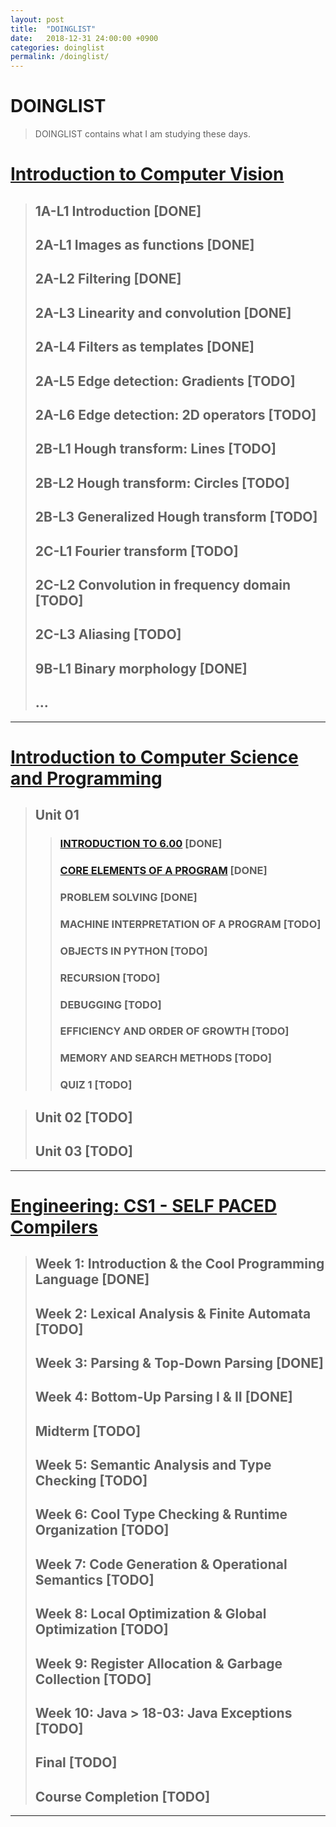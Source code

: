 ```yaml
---
layout: post
title:  "DOINGLIST"
date:   2018-12-31 24:00:00 +0900
categories: doinglist
permalink: /doinglist/
---
```


# DOINGLIST

> DOINGLIST contains what I am studying these days.

# [Introduction to Computer Vision](https://www.udacity.com/course/introduction-to-computer-vision--ud810)

>## 1A-L1 Introduction [DONE]
>## 2A-L1 Images as functions [DONE]
>## 2A-L2 Filtering [DONE]
>## 2A-L3 Linearity and convolution [DONE]
>## 2A-L4 Filters as templates [DONE]
>## 2A-L5 Edge detection: Gradients [TODO]
>## 2A-L6 Edge detection: 2D operators [TODO]
>## 2B-L1 Hough transform: Lines [TODO]
>## 2B-L2 Hough transform: Circles [TODO]
>## 2B-L3 Generalized Hough transform [TODO]
>## 2C-L1 Fourier transform [TODO]
>## 2C-L2 Convolution in frequency domain [TODO]
>## 2C-L3 Aliasing [TODO]
>## 9B-L1	Binary morphology	 [DONE]
>## ...

---

# [Introduction to Computer Science and Programming](https://ocw.mit.edu/courses/electrical-engineering-and-computer-science/6-00sc-introduction-to-computer-science-and-programming-spring-2011/)

>## Unit 01
>>### [INTRODUCTION TO 6.00](http://www.trilliwon.com/blog/mit600cs_unit1_01/) [DONE]
>>### [CORE ELEMENTS OF A PROGRAM](http://www.trilliwon.com/blog/mit600cs_unit1_02/) [DONE]
>>### PROBLEM SOLVING [DONE]
>>### MACHINE INTERPRETATION OF A PROGRAM [TODO]
>>### OBJECTS IN PYTHON [TODO]
>>### RECURSION [TODO]
>>### DEBUGGING [TODO]
>>### EFFICIENCY AND ORDER OF GROWTH [TODO]
>>### MEMORY AND SEARCH METHODS [TODO]
>>### QUIZ 1 [TODO]

>## Unit 02 [TODO]
>## Unit 03 [TODO]

---

# [Engineering: CS1 - SELF PACED Compilers](https://lagunita.stanford.edu/courses/Engineering/Compilers/Fall2014)

>## Week 1: Introduction & the Cool Programming Language [DONE]
>## Week 2: Lexical Analysis & Finite Automata [TODO]
>## Week 3: Parsing & Top-Down Parsing [DONE]
>## Week 4: Bottom-Up Parsing I & II [DONE]
>## Midterm [TODO]
>## Week 5: Semantic Analysis and Type Checking [TODO]
>## Week 6: Cool Type Checking & Runtime Organization [TODO]
>## Week 7: Code Generation & Operational Semantics [TODO]
>## Week 8: Local Optimization & Global Optimization [TODO]
>## Week 9: Register Allocation & Garbage Collection [TODO]
>## Week 10: Java > 18-03: Java Exceptions [TODO]
>## Final [TODO]
>## Course Completion [TODO]

---
